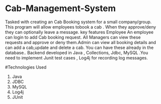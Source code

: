 # Cab-Management-System

Tasked with creating an Cab Booking system for a small company/group. This program will allow employees tobook a cab . When they approve/deny they can optionally leave a message. key features Employee An employee can login to add Cab booking request. All Managers can view these requests and approve or deny them.Admin can view all booking details and can add a cab,update and delete a cab. You can have these already in the database.. Backend developed in Java , Collections, Jdbc, MySQL .You need to implement Junit test cases , Log4j for recording log messages.

#Technologies Used
  1. Java
  2. JDBC
  3. MySQL
  4. Log4j
  5. JUnit
